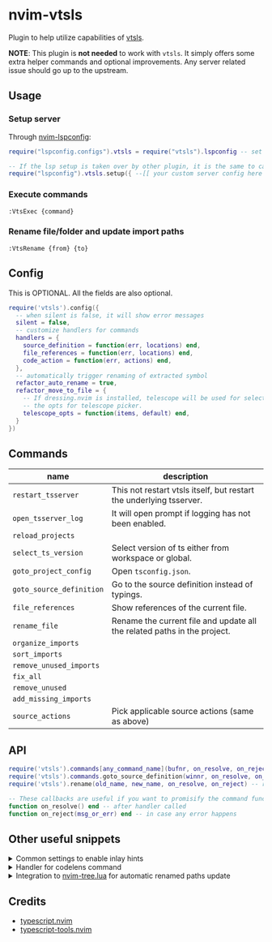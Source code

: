 # nvim-vtsls

Plugin to help utilize capabilities of [vtsls](https://github.com/yioneko/vtsls).

**NOTE**: This plugin is **not needed** to work with `vtsls`. It simply offers some extra helper commands and optional improvements. Any server related issue should go up to the upstream.

## Usage

### Setup server

Through [nvim-lspconfig](https://github.com/neovim/nvim-lspconfig):

```lua
require("lspconfig.configs").vtsls = require("vtsls").lspconfig -- set default server config, optional but recommended

-- If the lsp setup is taken over by other plugin, it is the same to call the counterpart setup function
require("lspconfig").vtsls.setup({ --[[ your custom server config here ]] })
```

### Execute commands

```vim
:VtsExec {command}
```

### Rename file/folder and update import paths

```vim
:VtsRename {from} {to}
```

## Config

This is OPTIONAL. All the fields are also optional.

```lua
require('vtsls').config({
  -- when silent is false, it will show error messages
  silent = false,
  -- customize handlers for commands
  handlers = {
    source_definition = function(err, locations) end,
    file_references = function(err, locations) end,
    code_action = function(err, actions) end,
  },
  -- automatically trigger renaming of extracted symbol
  refactor_auto_rename = true,
  refactor_move_to_file = {
    -- If dressing.nvim is installed, telescope will be used for selection prompt. Use this to customize
    -- the opts for telescope picker.
    telescope_opts = function(items, default) end,
  }
})
```

## Commands

| name                     | description                                                              |
| ------------------------ | ------------------------------------------------------------------------ |
| `restart_tsserver`       | This not restart vtsls itself, but restart the underlying tsserver.      |
| `open_tsserver_log`      | It will open prompt if logging has not been enabled.                     |
| `reload_projects`        |                                                                          |
| `select_ts_version`      | Select version of ts either from workspace or global.                    |
| `goto_project_config`    | Open `tsconfig.json`.                                                    |
| `goto_source_definition` | Go to the source definition instead of typings.                          |
| `file_references`        | Show references of the current file.                                     |
| `rename_file`            | Rename the current file and update all the related paths in the project. |
| `organize_imports`       |                                                                          |
| `sort_imports`           |                                                                          |
| `remove_unused_imports`  |                                                                          |
| `fix_all`                |                                                                          |
| `remove_unused`          |                                                                          |
| `add_missing_imports`    |                                                                          |
| `source_actions`         | Pick applicable source actions (same as above)                           |

## API

```lua
require('vtsls').commands[any_command_name](bufnr, on_resolve, on_reject)
require('vtsls').commands.goto_source_definition(winnr, on_resolve, on_reject) -- goto_source_definition requires winnr
require('vtsls').rename(old_name, new_name, on_resolve, on_reject) -- rename file or folder

-- These callbacks are useful if you want to promisify the command functions to write async code.
function on_resolve() end -- after handler called
function on_reject(msg_or_err) end -- in case any error happens
```

## Other useful snippets

<details>
<summary>Common settings to enable inlay hints</summary>

```lua
{
  settings = {
    typescript = {
      inlayHints = {
        parameterNames = { enabled = "literals" },
        parameterTypes = { enabled = true },
        variableTypes = { enabled = true },
        propertyDeclarationTypes = { enabled = true },
        functionLikeReturnTypes = { enabled = true },
        enumMemberValues = { enabled = true },
      }
    },
  }
}
```

</details>

<details>
<summary>Handler for codelens command</summary>

```lua
vim.lsp.commands["editor.action.showReferences"] = function(command, ctx)
  local locations = command.arguments[3]
  local client = vim.lsp.get_client_by_id(ctx.client_id)
  if locations and #locations > 0 then
    local items = vim.lsp.util.locations_to_items(locations, client.offset_encoding)
    vim.fn.setloclist(0, {}, " ", { title = "References", items = items, context = ctx })
    vim.api.nvim_command("lopen")
  end
end
```

Then executing `vim.lsp.codelens.run()` will open up a quickfix window for references shown by the lens.

</details>

<details>
<summary>Integration to <a href='https://github.com/nvim-tree/nvim-tree.lua'>nvim-tree.lua</a> for automatic renamed paths update</summary>

Excellent replacement for manually calling `:VtsExec rename_file` or `:VtsRename`.

You have two ways. You can use [nvim-lsp-file-operations](https://github.com/antosha417/nvim-lsp-file-operations). It has integration with nvim and neo tree. Or you can use the following snippet. It also works for any server supporting `workspace/didRenameFiles` notification.

```lua
local path_sep = package.config:sub(1, 1)

local function trim_sep(path)
  return path:gsub(path_sep .. "$", "")
end

local function uri_from_path(path)
  return vim.uri_from_fname(trim_sep(path))
end

local function is_sub_path(path, folder)
  path = trim_sep(path)
  folder = trim_sep(folder)
  if path == folder then
    return true
  else
    return path:sub(1, #folder + 1) == folder .. path_sep
  end
end

local function check_folders_contains(folders, path)
  for _, folder in pairs(folders) do
    if is_sub_path(path, folder.name) then
      return true
    end
  end
  return false
end

local function match_file_operation_filter(filter, name, type)
  if filter.scheme and filter.scheme ~= "file" then
    -- we do not support uri scheme other than file
    return false
  end
  local pattern = filter.pattern
  local matches = pattern.matches

  if type ~= matches then
    return false
  end

  local regex_str = vim.fn.glob2regpat(pattern.glob)
  if vim.tbl_get(pattern, "options", "ignoreCase") then
    regex_str = "\\c" .. regex_str
  end
  return vim.regex(regex_str):match_str(name) ~= nil
end

local api = require("nvim-tree.api")
api.events.subscribe(api.events.Event.NodeRenamed, function(data)
  local stat = vim.loop.fs_stat(data.new_name)
  if not stat then
    return
  end
  local type = ({ file = "file", directory = "folder" })[stat.type]
  local clients = vim.lsp.get_clients({})
  for _, client in ipairs(clients) do
    if check_folders_contains(client.workspace_folders, data.old_name) then
      local filters = vim.tbl_get(client.server_capabilities, "workspace", "fileOperations", "didRename", "filters")
        or {}
      for _, filter in pairs(filters) do
        if
          match_file_operation_filter(filter, data.old_name, type)
          and match_file_operation_filter(filter, data.new_name, type)
        then
          client:notify(
            "workspace/didRenameFiles",
            { files = { { oldUri = uri_from_path(data.old_name), newUri = uri_from_path(data.new_name) } } }
          )
        end
      end
    end
  end
end)
```

</details>

## Credits

- [typescript.nvim](https://github.com/jose-elias-alvarez/typescript.nvim)
- [typescript-tools.nvim](https://github.com/pmizio/typescript-tools.nvim)
